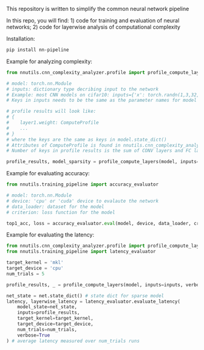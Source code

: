 This repository is written to simplify the common neural network pipeline

In this repo, you will find: 1) code for training and evaluation of neural networks; 2) code for layerwise analysis of computational complexity

Installation:
```bash
pip install nn-pipeline
```

Example for analyzing complexity:
```python
from nnutils.cnn_complexity_analyzer.profile import profile_compute_layers

# model: torch.nn.Module
# inputs: dictionary type decribing input to the network
# Example: most CNN models on cifar10: inputs={'x': torch.randn(1,3,32,32)} 
# Keys in inputs needs to be the same as the parameter names for model's forward function

# profile results will look like:
# {
#    layer1.weight: ComputeProfile
#    ...
# }
# where the keys are the same as keys in model.state_dict()
# Attributes of ComputeProfile is found in nnutils.cnn_complexity_analyzer.utils.NNComputeModuleProfile
# Number of keys in profile results is the sum of CONV layers and FC layers in the network

profile_results, model_sparsity = profile_compute_layers(model, inputs=inputs, verbose=True)
```


Example for evaluating accuracy:
```python
from nnutils.training_pipeline import accuracy_evaluator

# model: torch.nn.Module
# device: 'cpu' or 'cuda' device to evalaute the network
# data_loader: dataset for the model
# criterion: loss function for the model

top1_acc, loss = accuracy_evaluator.eval(model, device, data_loader, criterion, print_acc=True)
```

Example for evaluating the latency:
```python
from nnutils.cnn_complexity_analyzer.profile import profile_compute_layers
from nnutils.training_pipeline import latency_evaluator

target_kernel = 'mkl'
target_device = 'cpu'
num_trials = 5

profile_results, _ = profile_compute_layers(model, inputs=inputs, verbose=True)

net_state = net.state_dict() # state dict for sparse model
latency, layerwise_latency = latency_evaluator.evaluate_latency(
    model_state=net_state,
    inputs=profile_results,
    target_kernel=target_kernel,
    target_device=target_device,
    num_trials=num_trials,
    verbose=True
) # average latency measured over num_trials runs
```
